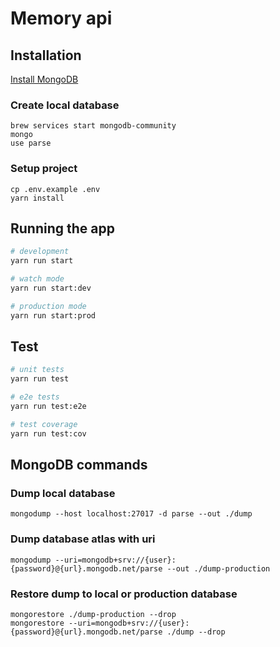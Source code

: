 # Memory api

## Installation
[Install MongoDB](https://docs.mongodb.com/manual/administration/install-community/) 

### Create local database
```
brew services start mongodb-community
mongo
use parse
```

### Setup project
```
cp .env.example .env
yarn install
``` 

## Running the app

```bash
# development
yarn run start

# watch mode
yarn run start:dev

# production mode
yarn run start:prod
```

## Test

```bash
# unit tests
yarn run test

# e2e tests
yarn run test:e2e

# test coverage
yarn run test:cov
```


## MongoDB commands

### Dump local database
```
mongodump --host localhost:27017 -d parse --out ./dump
```

### Dump database atlas with uri
```
mongodump --uri=mongodb+srv://{user}:{password}@{url}.mongodb.net/parse --out ./dump-production
```

### Restore dump to local or production database 
```
mongorestore ./dump-production --drop
mongorestore --uri=mongodb+srv://{user}:{password}@{url}.mongodb.net/parse ./dump --drop
```



